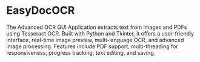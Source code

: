 # EasyDocOCR
The Advanced OCR GUI Application extracts text from images and PDFs using Tesseract OCR. Built with Python and Tkinter, it offers a user-friendly interface, real-time image preview, multi-language OCR, and advanced image processing. Features include PDF support, multi-threading for responsiveness, progress tracking, text editing, and saving.
